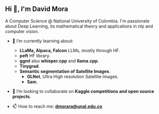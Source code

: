 ## Hi 👋, I'm David Mora</h2>
A Computer Science @ National University of Colombia. I'm passionate about Deep Learning, its mathematical theory and applications in nlp and computer vision.

- 🔭 I’m currently learning about:
    - **LLaMa, Alpaca, Falcon** LLMs, mostly through HF.
    - **peft** HF library.
    - **ggml** also **whisper.cpp** and **llama.cpp**.
    - **Tinygrad**.
    - **Semantic segmentation of Satellite Images**.
        - **GLNet**, Ultra High resolution Satellite images.
        - **Sam**.

- 👯 I’m looking to collaborate on **Kaggle competitions and open source projects**.

- 📫 How to reach me: **dmorara@unal.edu.co**
